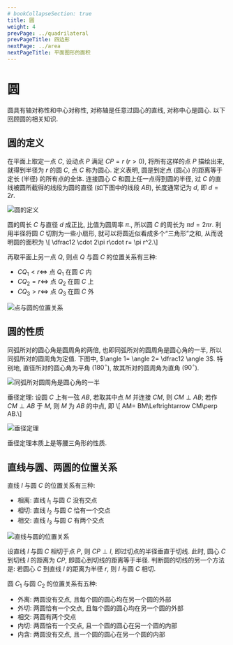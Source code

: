 ```yaml
---
# bookCollapseSection: true
title: 圆
weight: 4
prevPage: ../quadrilateral
prevPageTitle: 四边形
nextPage: ../area
nextPageTitle: 平面图形的面积
---
```


# 圆

圆具有轴对称性和中心对称性, 对称轴是任意过圆心的直线, 对称中心是圆心. 以下回顾圆的相关知识.

## 圆的定义

在平面上取定一点 $C$, 设动点 $P$ 满足 $CP= r$ ($r>0$), 将所有这样的点 $P$ 描绘出来, 就得到半径为 $r$ 的圆 $C$, 点 $C$ 称为圆心. 定义表明, 圆是到定点 (圆心) 的距离等于定长 (半径) 的所有点的全体. 连接圆心 $C$ 和圆上任一点得到圆的半径, 过 $C$ 的直线被圆所截得的线段为圆的直径 (如下图中的线段 $AB$), 长度通常记为 $d$, 即 $d= 2r$.

![圆的定义](/figs/2022/2022-08/2022-0812-2300.svg)

圆的周长 $C$ 与直径 $d$ 成正比, 比值为圆周率 $\pi$., 所以圆 $C$ 的周长为 $\pi d= 2\pi r$. 利用半径将圆 $C$ 切割为一些小扇形, 就可以将圆近似看成多个“三角形”之和, 从而说明圆的面积为 \\[
    \dfrac12 \cdot 2\pi r\cdot r= \pi r^2.\\]

再取平面上另一点 $Q$, 则点 $Q$ 与圆 $C$ 的位置关系有三种:

- $CQ_1< r\Leftrightarrow$ 点 $Q_1$ 在圆 $C$ 内
- $CQ_2= r\Leftrightarrow$ 点 $Q_2$ 在圆 $C$ 上
- $CQ_3> r\Leftrightarrow$ 点 $Q_3$ 在圆 $C$ 外

![点与圆的位置关系](/figs/2022/2022-08/2022-0812-2310.svg)

## 圆的性质

同弧所对的圆心角是圆周角的两倍, 也即同弧所对的圆周角是圆心角的一半, 所以同弧所对的圆周角为定值. 下图中, $\angle 1= \angle 2= \dfrac12 \angle 3$. 特别地, 直径所对的圆心角为平角 ($180^\circ$), 故其所对的圆周角为直角 ($90^\circ$).

![同弧所对圆周角是圆心角的一半](/figs/2022/2022-08/2022-0812-2320.svg)

垂径定理: 设圆 $C$ 上有一弦 $AB$, 若取其中点 $M$ 并连接 $CM$, 则 $CM\perp AB$; 若作 $CM\perp AB$ 于 $M$, 则 $M$ 为 $AB$ 的中点, 即 \\[
    AM= BM\Leftrightarrow CM\perp AB.\\]

![垂径定理](/figs/2022/2022-08/2022-0812-2330.svg)

<myremark>
    <p>垂径定理本质上是等腰三角形的性质.</p>
</myremark>



## 直线与圆、两圆的位置关系

直线 $l$ 与圆 $C$ 的位置关系有三种:

- 相离: 直线 $l_1$ 与圆 $C$ 没有交点
- 相切: 直线 $l_2$ 与圆 $C$ 恰有一个交点
- 相交: 直线 $l_3$ 与圆 $C$ 有两个交点

![直线与圆的位置关系](/figs/2022/2022-08/2022-0812-2340.svg)

设直线 $l$ 与圆 $C$ 相切于点 $P$, 则 $CP\perp l$, 即过切点的半径垂直于切线. 此时, 圆心 $C$ 到切线 $l$ 的距离为 $CP$, 即圆心到切线的距离等于半径. 判断圆的切线的另一个方法是: 若圆心 $C$ 到直线 $l$ 的距离为半径 $r$, 则 $l$ 与圆 $C$ 相切.

圆 $C_1$ 与圆 $C_2$ 的位置关系有五种:

- 外离: 两圆没有交点, 且每个圆的圆心均在另一个圆的外部
- 外切: 两圆恰有一个交点, 且每个圆的圆心均在另一个圆的外部
- 相交: 两圆有两个交点
- 内切: 两圆恰有一个交点, 且一个圆的圆心在另一个圆的内部
- 内含: 两圆没有交点, 且一个圆的圆心在另一个圆的内部
